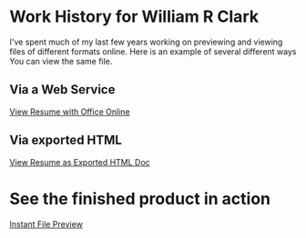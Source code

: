 # Work History for William R Clark

I've spent much of my last few years working on previewing and viewing files of different formats online.  Here is an example of several different ways You can view the same file.

## Via a Web Service
[View Resume with Office Online](https://view.officeapps.live.com/op/view.aspx?src=https%3A%2F%2Fgithub.com%2FWilliamRClark%2Fworkhistory%2Fblob%2Fmaster%2FResume2016.docx%3Fraw%3Dtrue)

## Via exported HTML
[View Resume as Exported HTML Doc](http://htmlpreview.github.io/?https://raw.githubusercontent.com/WilliamRClark/workhistory/master/Resume2016.htm)

# See the finished product in action
[Instant File Preview](http://htmlpreview.github.io/?https://github.com/WilliamRClark/workhistory/blob/master/AdditionalResources/instantFilePreviewScreencast2.webm%3Fraw%3Dtrue)
